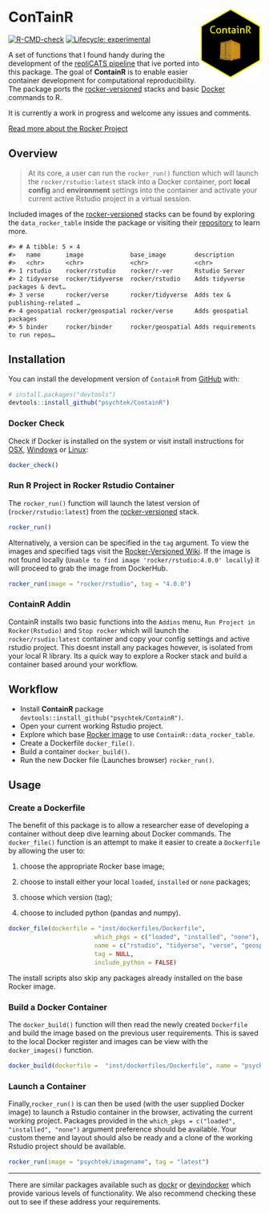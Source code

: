 
<!-- README.md is generated from README.Rmd. Please edit that file -->

# ConTainR <img src="inst/figures/ContainR.png" align="right" width="120" />

<!-- badges: start -->

[![R-CMD-check](https://github.com/psychtek/ContainR/actions/workflows/R-CMD-check.yaml/badge.svg)](https://github.com/psychtek/ContainR/actions/workflows/R-CMD-check.yaml)
[![Lifecycle:
experimental](https://img.shields.io/badge/lifecycle-experimental-orange.svg)](https://lifecycle.r-lib.org/articles/stages.html#experimental)
<!-- badges: end -->

A set of functions that I found handy during the development of the
[repliCATS pipeline](https://replicats.research.unimelb.edu.au/) that
ive ported into this package. The goal of **ContainR** is to enable
easier container development for computational reproducibility. The
package ports the
[rocker-versioned](https://github.com/rocker-org/rocker-versioned2)
stacks and basic [Docker](https://docs.docker.com/reference/) commands
to R.

It is currently a work in progress and welcome any issues and comments.

[Read more about the Rocker Project](https://rocker-project.org/)

## Overview

> At its core, a user can run the `rocker_run()` function which will
> launch the `rocker/rstudio:latest` stack into a Docker container, port
> **local config** and **environment** settings into the container and
> activate your current active Rstudio project in a virtual session.

Included images of the
[rocker-versioned](https://github.com/rocker-org/rocker-versioned2)
stacks can be found by exploring the `data_rocker_table` inside the
package or visiting their
[repository](https://github.com/rocker-org/rocker-versioned2) to learn
more.

    #> # A tibble: 5 × 4
    #>   name       image             base_image        description                    
    #>   <chr>      <chr>             <chr>             <chr>                          
    #> 1 rstudio    rocker/rstudio    rocker/r-ver      Rstudio Server                 
    #> 2 tidyverse  rocker/tidyverse  rocker/rstudio    Adds tidyverse packages & devt…
    #> 3 verse      rocker/verse      rocker/tidyverse  Adds tex & publishing-related …
    #> 4 geospatial rocker/geospatial rocker/verse      Adds geospatial packages       
    #> 5 binder     rocker/binder     rocker/geospatial Adds requirements to run repos…

## Installation

You can install the development version of `ContainR` from
[GitHub](https://github.com/) with:

``` r
# install.packages("devtools")
devtools::install_github("psychtek/ContainR")
```

### Docker Check

Check if Docker is installed on the system or visit install instructions
for [OSX](https://docs.docker.com/desktop/install/mac-install/),
[Windows](https://docs.docker.com/desktop/install/windows-install/) or
[Linux](https://docs.docker.com/engine/install/):

``` r
docker_check()
```

### Run R Project in Rocker Rstudio Container

The `rocker_run()` function will launch the latest version of
(`rocker/rstudio:latest`) from the
[rocker-versioned](https://github.com/rocker-org/rocker-versioned2)
stack.

``` r
rocker_run()
```

Alternatively, a version can be specified in the `tag` argument. To view
the images and specified tags visit the [Rocker-Versioned
Wiki](https://github.com/rocker-org/rocker-versioned2/wiki). If the
image is not found locally
(`Unable to find image 'rocker/rstudio:4.0.0' locally`) it will proceed
to grab the image from DockerHub.

``` r
rocker_run(image = "rocker/rstudio", tag = "4.0.0")
```

### ContainR Addin

ContainR installs two basic functions into the `Addins` menu,
`Run Project in Rocker(Rstudio)` and `Stop rocker` which will launch the
`rocker/rsudio:latest` container and copy your config settings and
active rstudio project. This doesnt install any packages however, is
isolated from your local R library. Its a quick way to explore a Rocker
stack and build a container based around your workflow.

### 

## Workflow

- Install **ContainR** package
  `devtools::install_github("psychtek/ContainR")`.
- Open your current working Rstudio project.
- Explore which base [Rocker image](https://rocker-project.org/) to use
  `ContainR::data_rocker_table`.
- Create a Dockerfile `docker_file()`.
- Build a container `docker_build()`.
- Run the new Docker file (Launches browser) `rocker_run()`.

## Usage

### Create a Dockerfile

The benefit of this package is to allow a researcher ease of developing
a container without deep dive learning about Docker commands. The
`docker_file()` function is an attempt to make it easier to create a
`Dockerfile` by allowing the user to:

1)  choose the appropriate Rocker base image;

2)  choose to install either your local `loaded`, `installed` or `none`
    packages;

3)  choose which version (tag);

4)  choose to included python (pandas and numpy).

``` r
docker_file(dockerfile = "inst/dockerfiles/Dockerfile",
                        which_pkgs = c("loaded", "installed", "none"),
                        name = c("rstudio", "tidyerse", "verse", "geospatial", "binder"),
                        tag = NULL,
                        include_python = FALSE)
```

The install scripts also skip any packages already installed on the base
Rocker image.

### Build a Docker Container

The `docker_build()` function will then read the newly created
`Dockerfile` and build the image based on the previous user
requirements. This is saved to the local Docker register and images can
be view with the `docker_images()` function.

``` r
docker_build(dockerfile =  "inst/dockerfiles/Dockerfile", name = "psychtek/imagename")
```

### Launch a Container

Finally,`rocker_run()` is can then be used (with the user supplied
Docker image) to launch a Rstudio container in the browser, activating
the current working project. Packages provided in the
`which_pkgs = c("loaded", "installed", "none")` argument preference
should be available. Your custom theme and layout should also be ready
and a clone of the working Rstudio project should be available.

``` r
rocker_run(image = "psychtek/imagename", tag = "latest")
```

------------------------------------------------------------------------

There are similar packages available such as
[dockr](https://github.com/smaakage85/dockr) or
[devindocker](https://github.com/ThinkR-open/devindocker) which provide
various levels of functionality. We also recommend checking these out to
see if these address your requirements.
